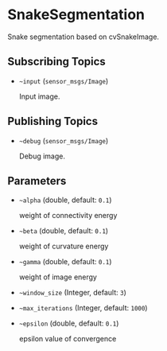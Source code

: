 # SnakeSegmentation

Snake segmentation based on cvSnakeImage.

## Subscribing Topics
* `~input` (`sensor_msgs/Image`)

  Input image.

## Publishing Topics
* `~debug` (`sensor_msgs/Image`)

  Debug image.

## Parameters
* `~alpha` (double, default: `0.1`)

  weight of connectivity energy

* `~beta` (double, default: `0.1`)

  weight of curvature energy

* `~gamma` (double, default: `0.1`)

  weight of image energy

* `~window_size` (Integer, default: `3`)
* `~max_iterations` (Integer, default: `1000`)
* `~epsilon` (double, default: `0.1`)

  epsilon value of convergence